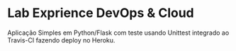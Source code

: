 # Lab Exprience DevOps & Cloud

Aplicação Simples em  Python/Flask com teste usando Unittest integrado ao Travis-CI fazendo deploy no Heroku.
